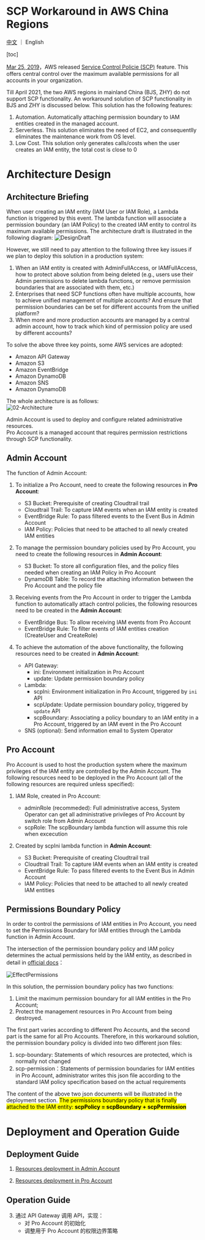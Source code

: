 # SCP Workaround in AWS China Regions

[中文](README.md) ｜ English

[toc]

[Mar 25, 2019](https://aws.amazon.com/about-aws/whats-new/2019/03/service-control-policies-enable-fine-grained-permission-controls/?nc1=h_ls)，AWS released [Service Control Policie (SCP)](https://docs.aws.amazon.com/zh_cn/organizations/latest/userguide/orgs_manage_policies_scps.html) feature. This offers central control over the maximum available permissions for all accounts in your organization. 

Till April 2021, the two AWS regions in mainland China (BJS, ZHY) do not support SCP functionality. An workaround solution of SCP functionality in BJS and ZHY is discussed below. This solution has the following features:

1. Automation. Automatically attaching permission boundary to IAM entities created in the managed account. 
2. Serverless. This solution eliminates the need of EC2, and consequentlly eliminates the maintenance work from OS level.  
3. Low Cost. This solution only generates calls/costs when the user creates an IAM entity, the total cost is close to 0

# Architecture Design
## Architecture Briefing
When user creating an IAM entity (IAM User or IAM Role), a Lambda function is triggered by this event. The lambda function will associate a permission boundary (an IAM Policy) to the created IAM entity to control its maximum available permissions. The architecture draft is illustrated in the following diagram: 
![DesignDraft](png/01-DesignDraft.png "DesignDraft")

However, we still need to pay attention to the following three key issues if we plan to deploy this solution in a production system:

1. When an IAM entity is created with AdminFullAccess, or IAMFullAccess, how to protect above solution from being deleted (e.g., users use their Admin permissions to delete lambda functions, or remove permission boundaries that are associated with them, etc.)
2. Enterprises that need SCP functions often have multiple accounts, how to achieve unified management of multiple accounts? And ensure that permission boundaries can be set for different accounts from the unified platform?
3. When more and more production accounts are managed by a central admin account, how to track which kind of permission policy are used by different accounts?

To solve the above three key points, some AWS services are adopted: 

- Amazon API Gateway
- Amazon S3 
- Amazon EventBridge
- Amazon DynamoDB 
- Amazon SNS
- Amazon DynamoDB  

The whole architecture is as follows:  
![02-Architecture](png/02-Architecture.png "Architecture")

Admin Account is used to deploy and configure related administrative resources.  
Pro Account is a managed account that requires permission restrictions through SCP functionality.

## Admin Account 
The function of Admin Account: 

1. To initialize a Pro Account, need to create the following resources in **Pro Account**:
	- S3 Bucket: Prerequisite of creating Cloudtrail trail
	- Cloudtrail Trail: To capture IAM events when an IAM entity is created
	- EventBridge Rule: To pass filtered events to the Event Bus in Admin Account
	- IAM Policy: Policies that need to be attached to all newly created IAM entities

2. To manage the permission boundary policies used by Pro Account, you need to create the following resources in **Admin Account**:
	- S3 Bucket: To store all configuration files, and the policy files needed when creating an IAM Policy in Pro Account
	- DynamoDB Table: To record the attaching information between the Pro Account and the policy file
	
3. Receiving events from the Pro Account in order to trigger the Lambda function to automatically attach control policies, the following resources need to be created in the **Admin Account**:
	- EventBridge Bus: To allow receiving IAM events from Pro Account
	- EventBridge Rule: To filter events of IAM entities creation (CreateUser and CreateRole)

4. To achieve the automation of the above functionality, the following resources need to be created in **Admin Account**:
	- API Gateway:
		- ini: Environment initialization in Pro Account
		- update: Update permission boundary policy
	- Lambda:
		- scpIni: Environment initialization in Pro Account, triggered by ```ini``` API
		- scpUpdate: Update permission boundary policy, triggered by ```update``` API
		- scpBoundary: Associating a policy boundary to an IAM entity in a Pro Account, triggered by an IAM event in the Pro Account
	- SNS (optional): Send information email to System Operator

## Pro Account
Pro Account is used to host the production system where the maximum privileges of the IAM entity are controlled by the Admin Account. The following resources need to be deployed in the Pro Account (all of the following resources are required unless specified):

1. IAM Role, created in Pro Account:  
	- adminRole (recommeded): Full administrative access, System Operator can get all administrative privileges of Pro Account by switch role from Admin Account
	- scpRole: The scpBoundary lambda function will assume this role when excecution

2. Created by scpIni lambda function in **Admin Account**: 
	- S3 Bucket: Prerequisite of creating Cloudtrail trail
	- Cloudtrail Trail: To capture IAM events when an IAM entity is created
	- EventBridge Rule: To pass filtered events to the Event Bus in Admin Account
	- IAM Policy: Policies that need to be attached to all newly created IAM entities

## Permissions Boundary Policy
In order to control the permissions of IAM entities in Pro Account, you need to set the Permissions Boundary for IAM entities through the Lambda function in Admin Account.

The intersection of the permission boundary policy and IAM policy determines the actual permissions held by the IAM entity, as described in detail in [official docs](https://docs.aws.amazon.com/IAM/latest/UserGuide/access_policies_boundaries.html)：  

![EffectPermissions](png/03-EffectPermissions.png "EffectPermissions")

In this solution, the permission boundary policy has two functions:

1. Limit the maximum permission boundary for all IAM entities in the Pro Account;
2. Protect the management resources in Pro Account from being destroyed.

The first part varies according to different Pro Accounts, and the second part is the same for all Pro Accounts. Therefore, in this workaround solution, the permission boundary policy is divided into two different json files:

1. scp-boundary: Statements of which resources are protected, which is normally not changed
2. scp-permission：Statements of permission boundaries for IAM entities in Pro Account, administrator writes this json file according to the standard IAM policy specification based on the actual requirements

The content of the above two json documents will be illustrated in the deployment section. <mark>The permissions boundary policy that is finally attached to the IAM entity: **scpPolicy = scpBoundary + scpPermission**</mark>


# Deployment and Operation Guide
## Deployment Guide


1. [Resources deployment in Admin Account](deployment/AdminAccount-ENG.md)

2. [Resources deployment in Pro Account](deployment/ProAccount-ENG.md)

## Operation Guide

3. 通过 API Gateway 调用 API，实现：
	- 对 Pro Account 的初始化
	- 调整用于 Pro Account 的权限边界策略